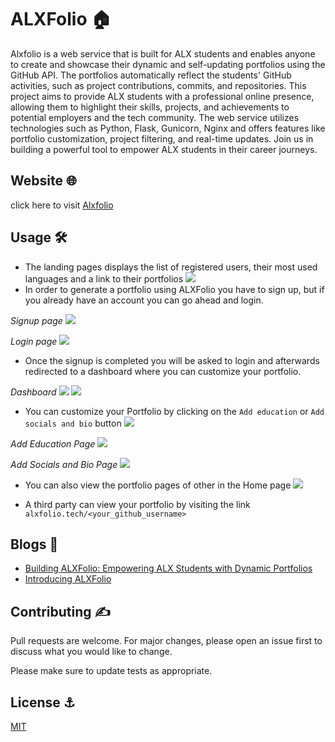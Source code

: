 # ALXFolio 🏠

Alxfolio is a web service that is built for ALX students and enables anyone to create and showcase their dynamic and self-updating portfolios using the GitHub API. The portfolios automatically reflect the students' GitHub activities, such as project contributions, commits, and repositories. This project aims to provide ALX students with a professional online presence, allowing them to highlight their skills, projects, and achievements to potential employers and the tech community. The web service utilizes technologies such as Python, Flask, Gunicorn, Nginx and offers features like portfolio customization, project filtering, and real-time updates. Join us in building a powerful tool to empower ALX students in their career journeys.

## Website 🌐

click here to visit [Alxfolio](www.alxfolio.tech)

## Usage 🛠️
- The landing pages displays the list of registered users, their most used languages and a link to their portfolios
![](https://github.com/dukeofhazardz/Alxfolio/blob/main/assets/alxfolio_img_1.jpg)
- In order to generate a portfolio using ALXFolio you have to sign up, but if you already have an account you can go ahead and login.

*Signup page*
![](https://github.com/dukeofhazardz/Alxfolio/blob/main/assets/alxfolio_img_3.jpg)

*Login page*
![](https://github.com/dukeofhazardz/Alxfolio/blob/main/assets/alxfolio_img.jpg)

- Once the signup is completed you will be asked to login and afterwards redirected to a dashboard where you can customize your portfolio.

*Dashboard*
![](https://github.com/dukeofhazardz/Alxfolio/blob/main/assets/alxfolio_img_5.jpg)
![](https://github.com/dukeofhazardz/Alxfolio/blob/main/assets/alxfolio_img_6.jpg)

- You can customize your Portfolio by clicking on the `Add education` or `Add socials and bio` button
![](https://github.com/dukeofhazardz/Alxfolio/blob/main/assets/alxfolio_img_7.jpg)

*Add Education Page*
![](https://github.com/dukeofhazardz/Alxfolio/blob/main/assets/alxfolio_img_8.jpg)

*Add Socials and Bio Page*
![](https://github.com/dukeofhazardz/Alxfolio/blob/main/assets/alxfolio_img_9.jpg)

- You can also view the portfolio pages of other in the Home page
![](https://github.com/dukeofhazardz/Alxfolio/blob/main/assets/alxfolio_img_10.jpg)

- A third party can view your portfolio by visiting the link `alxfolio.tech/<your_github_username>`

## Blogs 📰
- [Building ALXFolio: Empowering ALX Students with Dynamic Portfolios](https://dev.to/dukeofhazardz/building-alxfolio-empowering-alx-students-with-dynamic-portfolios-8gb)
- [Introducing ALXFolio](https://jamesononiwu.substack.com/p/introducing-alxfolio?sd=pf)

## Contributing ✍️

Pull requests are welcome. For major changes, please open an issue first
to discuss what you would like to change.

Please make sure to update tests as appropriate.

## License ⚓

[MIT](https://github.com/dukeofhazardz/Alxfolio/blob/main/LICENSE)

